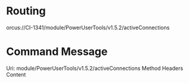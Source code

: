 # Routing
orcus://CI-1341/module/PowerUserTools/v1.5.2/activeConnections


# Command Message
Uri: module/PowerUserTools/v1.5.2/activeConnections
Method
Headers
Content